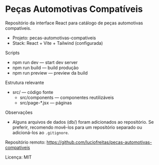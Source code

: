 # Peças Automotivas Compatíveis

Repositório da interface React para catálogo de peças automotivas compatíveis.

- Projeto: pecas-automotivas-compativeis
- Stack: React + Vite + Tailwind (configurada)

Scripts

- npm run dev — start dev server
- npm run build — build produção
- npm run preview — preview da build

Estrutura relevante

- src/ — código fonte
  - src/components — componentes reutilizáveis
  - src/page-*.jsx — páginas

Observações

- Alguns arquivos de dados (db/) foram adicionados ao repositório. Se preferir, recomendo movê-los para um repositório separado ou adicioná-los ao `.gitignore`.

Repositório remoto: https://github.com/luciofreitas/pecas-automotivas-compativeis

Licença: MIT
